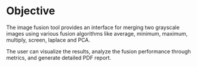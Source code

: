 # Objective

The image fusion tool provides an interface for merging two grayscale images using various fusion algorithms like average, minimum, maximum, multiply, screen, laplace and PCA.

The user can visualize the results, analyze the fusion performance through metrics, and generate detailed PDF report.
